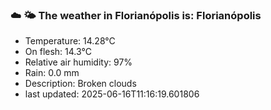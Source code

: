 ### ☁️ 🌤️  The weather in Florianópolis is: Florianópolis

- Temperature: 14.28°C
- On flesh: 14.3°C
- Relative air humidity: 97%
- Rain: 0.0 mm
- Description: Broken clouds
- last updated: 2025-06-16T11:16:19.601806
